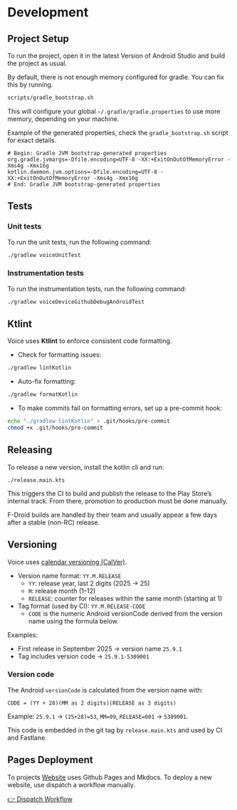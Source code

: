 # Development

## Project Setup

To run the project, open it in the latest Version of Android Studio and build the project as usual.

By default, there is not enough memory configured for gradle. You can fix this by running.

```sh
scripts/gradle_bootstrap.sh
```

This will configure your global `~/.gradle/gradle.properties` to use more memory, depending on your machine.

Example of the generated properties, check the `gradle_bootstrap.sh` script for exact details.

```properties
# Begin: Gradle JVM bootstrap-generated properties
org.gradle.jvmargs=-Dfile.encoding=UTF-8 -XX:+ExitOnOutOfMemoryError -Xms4g -Xmx16g
kotlin.daemon.jvm.options=-Dfile.encoding=UTF-8 -XX:+ExitOnOutOfMemoryError -Xms4g -Xmx16g
# End: Gradle JVM bootstrap-generated properties
```

## Tests

### Unit tests

To run the unit tests, run the following command:

```sh
./gradlew voiceUnitTest
```

### Instrumentation tests

To run the instrumentation tests, run the following command:

```sh
./gradlew voiceDeviceGithubDebugAndroidTest
```

## Ktlint

Voice uses **Ktlint** to enforce consistent code formatting.

- Check for formatting issues:

```sh
./gradlew lintKotlin
```

- Auto-fix formatting:

```sh
./gradlew formatKotlin
```

- To make commits fail on formatting errors, set up a pre-commit hook:

```sh
echo "./gradlew lintKotlin" > .git/hooks/pre-commit
chmod +x .git/hooks/pre-commit
```

## Releasing

To release a new version, install the kotlin cli and run:

```shell
./release.main.kts
```

This triggers the CI to build and publish the release to the Play Store’s internal track. From there, promotion to production must be done
manually.

F-Droid builds are handled by their team and usually appear a few days after a stable (non-RC) release.

## Versioning

Voice uses [calendar versioning (CalVer)](https://calver.org/).

- Version name format: `YY.M.RELEASE`
  - `YY`: release year, last 2 digits (2025 → 25)
  - `M`: release month (1–12)
  - `RELEASE`: counter for releases within the same month (starting at 1)
- Tag format (used by CI): `YY.M.RELEASE-CODE`
  - `CODE` is the numeric Android versionCode derived from the version name using the formula below.

Examples:

- First release in September 2025 → version name `25.9.1`
- Tag includes version code → `25.9.1-5309001`

### Version code

The Android `versionCode` is calculated from the version name with:

`CODE = (YY + 28)(MM as 2 digits)(RELEASE as 3 digits)`

Example: `25.9.1` → `(25+28)=53`, `MM=09`, `RELEASE=001` → `5309001`.

This code is embedded in the git tag by `release.main.kts` and used by CI and Fastlane.

## Pages Deployment

To projects [Website](https://voice.woitaschek.de/) uses Github Pages and Mkdocs.
To deploy a new website, use dispatch a workflow
manually.

[👉 Dispatch Workflow](https://github.com/PaulWoitaschek/Voice/actions/workflows/deploy_pages.yml)
